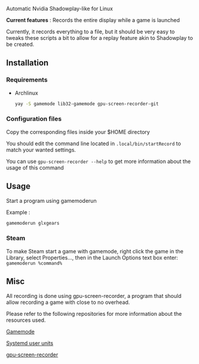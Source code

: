 Automatic Nvidia Shadowplay-like for Linux

**Current features** : Records the entire display while a game is launched

Currently, it records everything to a file, but it should be very easy to tweaks these scripts a bit to allow for a replay feature akin to Shadowplay to be created.
## Installation
### Requirements
* Archlinux
  
  ```sh
  yay -S gamemode lib32-gamemode gpu-screen-recorder-git 
  ```
### Configuration files
Copy the corresponding files inside your $HOME directory

You should edit the command line located in `.local/bin/startRecord` to match your wanted settings.

You can use `gpu-screen-recorder --help` to get more information about the usage of this command

## Usage

Start a program using gamemoderun

Example : 
```sh
gamemoderun glxgears
```

### Steam

To make Steam start a game with gamemode, right click the game in the Library, select Properties..., then in the Launch Options text box enter:
`gamemoderun %command%`


## Misc

All recording is done using gpu-screen-recorder, a program that should allow recording a game with close to no overhead.



Please refer to the following repositories for more information about the resources used.

[Gamemode](https://github.com/FeralInteractive/gamemode)

[Systemd user units](https://wiki.archlinux.org/title/Systemd/User)

[gpu-screen-recorder](https://git.dec05eba.com/gpu-screen-recorder/about/)
